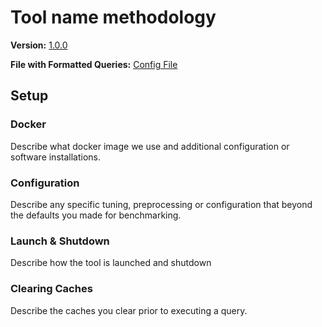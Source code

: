 # Tool name methodology

**Version:** [1.0.0](link)

**File with Formatted Queries:** [Config File](path)

## Setup

### Docker  
Describe what docker image we use and additional configuration or software installations.

### Configuration 
Describe any specific tuning, preprocessing or configuration that beyond the defaults you made for 
benchmarking.

### Launch & Shutdown 
Describe how the tool is launched and shutdown

### Clearing Caches  
Describe the caches you clear prior to executing a query.
